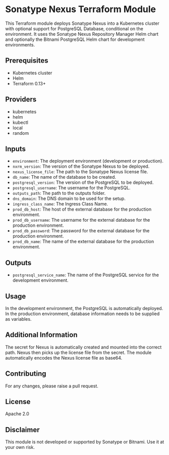 # Sonatype Nexus Terraform Module

This Terraform module deploys Sonatype Nexus into a Kubernetes cluster with optional support for PostgreSQL Database, conditional on the environment. It uses the Sonatype Nexus Repository Manager Helm chart and optionally the Bitnami PostgreSQL Helm chart for development environments.

## Prerequisites

- Kubernetes cluster
- Helm
- Terraform 0.13+

## Providers

- kubernetes
- helm
- kubectl
- local
- random

## Inputs

- `environment`: The deployment environment (development or production).
- `nxrm_version`: The version of the Sonatype Nexus to be deployed.
- `nexus_license_file`: The path to the Sonatype Nexus license file.
- `db_name`: The name of the database to be created.
- `postgresql_version`: The version of the PostgreSQL to be deployed.
- `postgresql_username`: The username for the PostgreSQL.
- `outputs_path`: The path to the outputs folder.
- `dns_domain`: The DNS domain to be used for the setup.
- `ingress_class_name`: The Ingress Class Name.
- `prod_db_host`: The host of the external database for the production environment.
- `prod_db_username`: The username for the external database for the production environment.
- `prod_db_password`: The password for the external database for the production environment.
- `prod_db_name`: The name of the external database for the production environment.

## Outputs

- `postgresql_service_name`: The name of the PostgreSQL service for the development environment.

## Usage

In the development environment, the PostgreSQL is automatically deployed. In the production environment, database information needs to be supplied as variables.

## Additional Information

The secret for Nexus is automatically created and mounted into the correct path. Nexus then picks up the license file from the secret. The module automatically encodes the Nexus license file as base64.

## Contributing

For any changes, please raise a pull request.

## License

Apache 2.0

## Disclaimer

This module is not developed or supported by Sonatype or Bitnami. Use it at your own risk.